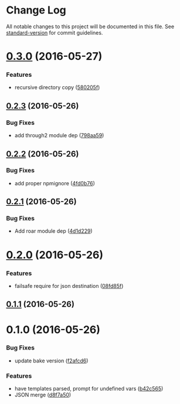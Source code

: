 # Change Log

All notable changes to this project will be documented in this file. See [standard-version](https://github.com/conventional-changelog/standard-version) for commit guidelines.

<a name="0.3.0"></a>
# [0.3.0](https://github.com/mklabs/handlebars-copy/compare/v0.2.3...v0.3.0) (2016-05-27)


### Features

* recursive directory copy ([580205f](https://github.com/mklabs/handlebars-copy/commit/580205f))



<a name="0.2.3"></a>
## [0.2.3](https://github.com/mklabs/handlebars-copy/compare/v0.2.2...v0.2.3) (2016-05-26)


### Bug Fixes

* add through2 module dep ([798aa59](https://github.com/mklabs/handlebars-copy/commit/798aa59))



<a name="0.2.2"></a>
## [0.2.2](https://github.com/mklabs/handlebars-copy/compare/v0.2.1...v0.2.2) (2016-05-26)


### Bug Fixes

* add proper npmignore ([4fd0b76](https://github.com/mklabs/handlebars-copy/commit/4fd0b76))



<a name="0.2.1"></a>
## [0.2.1](https://github.com/mklabs/handlebars-copy/compare/v0.2.0...v0.2.1) (2016-05-26)


### Bug Fixes

* Add roar module dep ([4d1d229](https://github.com/mklabs/handlebars-copy/commit/4d1d229))



<a name="0.2.0"></a>
# [0.2.0](https://github.com/mklabs/handlebars-copy/compare/v0.1.1...v0.2.0) (2016-05-26)


### Features

* failsafe require for json destination ([08fd85f](https://github.com/mklabs/handlebars-copy/commit/08fd85f))



<a name="0.1.1"></a>
## [0.1.1](https://github.com/mklabs/handlebars-copy/compare/v0.1.0...v0.1.1) (2016-05-26)



<a name="0.1.0"></a>
# 0.1.0 (2016-05-26)


### Bug Fixes

* update bake version ([f2afcd6](https://github.com/mklabs/handlebars-copy/commit/f2afcd6))


### Features

* have templates parsed, prompt for undefined vars ([b42c565](https://github.com/mklabs/handlebars-copy/commit/b42c565))
* JSON merge ([d8f7a50](https://github.com/mklabs/handlebars-copy/commit/d8f7a50))

